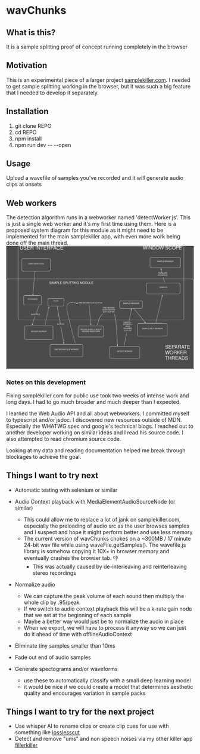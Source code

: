 # wavChunks

## What is this?

It is a sample splitting proof of concept running completely in the browser

## Motivation

This is an experimental piece of a larger project [samplekiller.com](https://samplekiller.com). I needed to get sample splitting working in the browser, but it was such a big feature that I needed to develop it separately.

## Installation

1. git clone REPO
1. cd REPO
1. npm install
1. npm run dev -- --open

## Usage

Upload a wavefile of samples you've recorded and it will generate audio clips at onsets

## Web workers

The detection algorithm runs in a webworker named 'detectWorker.js'. This is just a single web worker and it's my first time using them. Here is a proposed system diagram for this module as it might need to be implemented for the main samplekiller app, with even more work being done off the main thread. ![system diagram for sound splitting module](./public/sampleSplittingModule.svg)

### Notes on this development

Fixing samplekiller.com for public use took two weeks of intense work and long days. I had to go much broader and much deeper than I expected.

I learned the Web Audio API and all about webworkers. I committed myself to typescript and/or jsdoc. I discovered new resources outside of MDN. Especially the WHATWG spec and google's technical blogs. I reached out to another developer working on similar ideas and I read his source code. I also attempted to read chromium source code.

Looking at my data and reading documentation helped me break through blockages to achieve the goal.

## Things I want to try next

- Automatic testing with selenium or similar

- Audio Context playback with MediaElementAudioSourceNode (or similar)

  - This could allow me to replace a lot of jank on samplekiller.com, especially the preloading of audio src as the user browses samples and I suspect and hope it might perform better and use less memory
  - The current version of wavChunks chokes on a ~300MB / 17 minute 24-bit wav file while using waveFile.getSamples(). The wavefile.js library is somehow copying it 10X+ in browser memory and eventually crashes the browser tab. 👎
    - This was actually caused by de-interleaving and reinterleaving stereo recordings

- Normalize audio

  - We can capture the peak volume of each sound then multiply the whole clip by .95/peak
  - If we switch to audio context playback this will be a k-rate gain node that we set at the beginning of each sample
  - Maybe a better way would just be to normalize the audio in place
  - When we export, we will have to process it anyway so we can just do it ahead of time with offlineAudioContext

- Eliminate tiny samples smaller than 10ms

- Fade out end of audio samples

- Generate spectograms and/or waveforms
  - use these to automatically classify with a small deep learning model
  - it would be nice if we could create a model that determines aesthetic quality and encourages variation in sample packs

## Things I want to try for the next project

- Use whisper AI to rename clips or create clip cues for use with something like [losslesscut](https://github.com/mifi/lossless-cut)
- Detect and remove "ums" and non speech noises via my other killer app [fillerkiller](https://github.com/evanburnette/fillerkiller)
